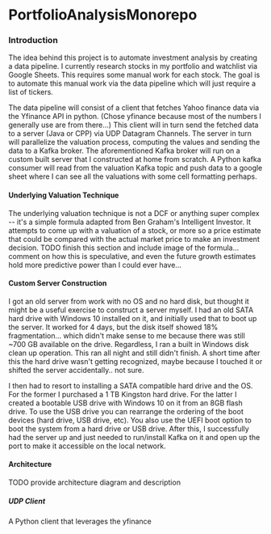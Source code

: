 # PortfolioAnalysisMonorepo

### Introduction

The idea behind this project is to automate investment analysis by creating a data pipeline. 
I currently research stocks in my portfolio and watchlist via Google Sheets. This requires 
some manual work for each stock. The goal is to automate this manual work via the data pipeline
which will just require a list of tickers. 

The data pipeline will consist of a client that fetches Yahoo finance data via the Yfinance API in python.
(Chose yfinance because most of the numbers I generally use are from there...) This client will in turn
send the fetched data to a server (Java or CPP) via UDP Datagram Channels. The server in turn will parallelize the
valuation process, computing the values and sending the data to a Kafka broker. The aforementioned Kafka broker will run on a custom built server that I constructed at home from scratch. A Python kafka consumer will read from the valuation Kafka topic and push data
to a google sheet where I can see all the valuations with some cell formatting perhaps. 

#### Underlying Valuation Technique
The underlying valuation technique is not a DCF or anything super complex -- it's a simple formula
adapted from Ben Graham's Intelligent Investor. It attempts to come up with a valuation of a stock,
or more so a price estimate that could be compared with the actual market price to make an investment
decision. TODO finish this section and include image of the formula... comment on how this is speculative,
and even the future growth estimates hold more predictive power than I could ever have...

#### Custom Server Construction
I got an old server from work with no OS and no hard disk, but thought it might be a useful exercise to construct a server myself.
I had an old SATA hard drive with Windows 10 installed on it, and initially used that to boot up the server. It worked for 4 days, but 
the disk itself showed 18% fragmentation... which didn't make sense to me because there was still ~700 GB available on the drive.
Regardless, I ran a built in Windows disk clean up operation. This ran all night and still didn't finish. A short time after this the
hard drive wasn't getting recognized, maybe because I touched it or shifted the server accidentally.. not sure. 

I then had to resort to installing a SATA compatible hard drive and the OS. For the former I purchased a 1 TB Kingston hard drive. For the latter
I created a bootable USB drive with Windows 10 on it from an 8GB flash drive. To use the USB drive you can rearrange the ordering of the boot devices (hard drive, USB drive, etc). You also use the UEFI boot option to boot the system from a hard drive or USB drive. After this, I successfully had the server up and just needed to run/install Kafka on it and open up the port to make it accessible on the local network.


#### Architecture
TODO provide architecture diagram and description

##### UDP Client
A Python client that leverages the yfinance 